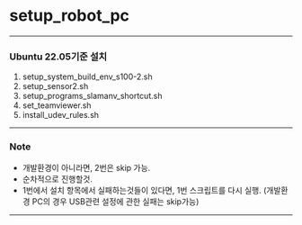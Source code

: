 # setup_robot_pc

--- 
### Ubuntu 22.05기준 설치 
1. setup_system_build_env_s100-2.sh
2. setup_sensor2.sh
3. setup_programs_slamanv_shortcut.sh
4. set_teamviewer.sh
5. install_udev_rules.sh
---
### Note
- 개발환경이 아니라면, 2번은 skip 가능.
- 순차적으로 진행할것.
- 1번에서 설치 항목에서 실패하는것들이 있다면, 1번 스크립트를 다시 실행. (개발환경 PC의 경우 USB관련 설정에 관한 실패는 skip가능)
--- 
